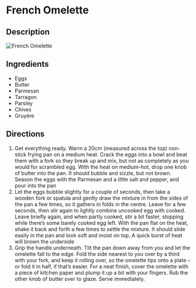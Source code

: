 
# French Omelette

## Description
![French Omelette](https://www.themealdb.com/images/media/meals/yvpuuy1511797244.jpg "French Omelette")

## Ingredients
- Eggs
- Butter
- Parmesan
- Tarragon
- Parsley
- Chives
- Gruyère

## Directions
1. Get everything ready. Warm a 20cm (measured across the top) non-stick frying pan on a medium heat. Crack the eggs into a bowl and beat them with a fork so they break up and mix, but not as completely as you would for scrambled egg. With the heat on medium-hot, drop one knob of butter into the pan. It should bubble and sizzle, but not brown. Season the eggs with the Parmesan and a little salt and pepper, and pour into the pan
2. Let the eggs bubble slightly for a couple of seconds, then take a wooden fork or spatula and gently draw the mixture in from the sides of the pan a few times, so it gathers in folds in the centre. Leave for a few seconds, then stir again to lightly combine uncooked egg with cooked. Leave briefly again, and when partly cooked, stir a bit faster, stopping while there’s some barely cooked egg left. With the pan flat on the heat, shake it back and forth a few times to settle the mixture. It should slide easily in the pan and look soft and moist on top. A quick burst of heat will brown the underside
3. Grip the handle underneath. Tilt the pan down away from you and let the omelette fall to the edge. Fold the side nearest to you over by a third with your fork, and keep it rolling over, so the omelette tips onto a plate – or fold it in half, if that’s easier. For a neat finish, cover the omelette with a piece of kitchen paper and plump it up a bit with your fingers. Rub the other knob of butter over to glaze. Serve immediately.
